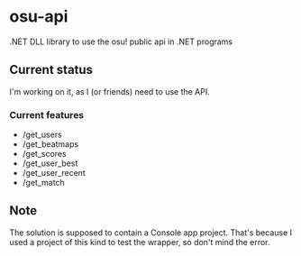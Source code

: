 # osu-api
.NET DLL library to use the osu! public api in .NET programs

## Current status
I'm working on it, as I (or friends) need to use the API.

### Current features
* /get_users
* /get_beatmaps
* /get_scores
* /get_user_best
* /get_user_recent
* /get_match

## Note
The solution is supposed to contain a Console app project. That's because I used a project of this kind to test the wrapper, so don't mind the error.
